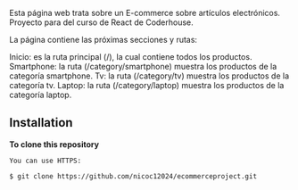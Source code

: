 Esta página web trata sobre un E-commerce sobre artículos electrónicos. Proyecto para del curso de React de Coderhouse.

La página contiene las próximas secciones y rutas:

Inicio: es la ruta principal (/), la cual contiene todos los productos.
Smartphone: la ruta (/category/smartphone) muestra los productos de la categoría smartphone.
Tv: la ruta (/category/tv) muestra los productos de la categoría tv.
Laptop: la ruta (/category/laptop) muestra los productos de la categoría laptop.



## Installation 

**To clone this repository**

```shell
You can use HTTPS:

$ git clone https://github.com/nicoc12024/ecommerceproject.git



